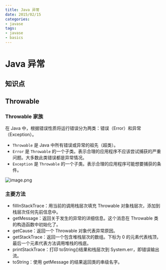 ```yaml
---
title: Java 异常
date: 2015/02/15
categories:
- javase
tags:
- javase
- basics
---
```


# Java 异常

## 知识点

## Throwable

### Throwable 家族

在 Java 中，根据错误性质将运行错误分为两类：错误（Error）和异常（Exception）。

* `Throwable` 是 Java 中所有错误或异常的祖先（超类）。
* `Error` 是 `Throwable` 的一个子类。表示合理的应用程序不应该尝试捕获的严重问题。大多数此类错误都是异常情况。
* `Exception` 是 `Throwable` 的一个子类。表示合理的应用程序可能想要捕获的条件。

![image.png](https://upload-images.jianshu.io/upload_images/3101171-5783f3592a2327f0.png?imageMogr2/auto-orient/strip%7CimageView2/2/w/1240)

### 主要方法

* fillInStackTrace：用当前的调用栈层次填充 Throwable 对象栈层次，添加到栈层次任何先前信息中。
* getMessage：返回关于发生的异常的详细信息。这个消息在 Throwable 类的构造函数中初始化了。
* getCause：返回一个 Throwable 对象代表异常原因。
* getStackTrace：返回一个包含堆栈层次的数组。下标为 0 的元素代表栈顶，最后一个元素代表方法调用堆栈的栈底。
* printStackTrace：打印 toString()结果和栈层次到 System.err，即错误输出流。
* toString：使用 getMessage 的结果返回类的串级名字。
